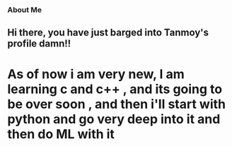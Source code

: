 ### About Me
## Hi there, you have just barged into Tanmoy's profile damn!!
# As of now i am very new, I am learning c and c++ , and its going to be over soon , and then i'll start with python and go very deep into it and then do ML with it 
